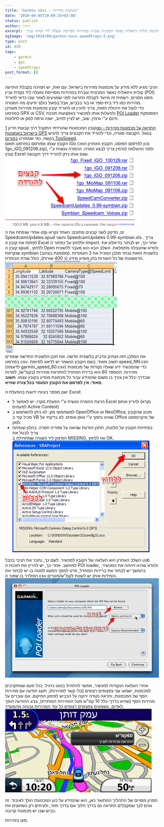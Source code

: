 ```yaml
---
title: 'Garmin nüvi – מכמונות מהירות'
date: '2010-04-05T19:09:35+03:00'
status: publish
author: יהודה
excerpt: 'הניבי מגיע ללא מידע על מכמונות מהירות בישראל. עם זאת, יש תמיכה בקבלת התרעה קולית וויזואלית כאשר המכונית עוברת במהירות מסויימת ומעלה ליד נקודת עניין (POI) מסוג מסויים. רשמית זה מיועד לקבלת התרעה לפני שמגיעים לאזור שבו כדאי להוריד מהירות כמו ליד בית-ספר או בור בכביש, אבל בפועל כולם יודעים מה המטרה'
ogImage: 'img/2010/04/garmin-nuvi-speedtraps-5.png'
type: post
id: 428
tags:
    - garmin
    - gps
    - speedtraps
post_format: []
---
```

הניבי מגיע ללא מידע על מכמונות מהירות בישראל. עם זאת, יש תמיכה בקבלת התרעה קולית וויזואלית כאשר המכונית עוברת במהירות מסויימת ומעלה ליד נקודת עניין (POI) מסוג מסויים. רשמית זה מיועד לקבלת התרעה לפני שמגיעים לאזור שבו כדאי להוריד מהירות כמו ליד בית-ספר או בור בכביש, אבל בפועל כולם יודעים מה המטרה.  
כדי לנצל את היכולת הזאת, צריך להכין או להוריד קובץ מכמונות מהירות מעודכן בפורמט GPX או CSV, ולהעלות אותו למכשיר באמצעות תוכנת [POI Loader](http://www8.garmin.com/products/poiloader/) המסופקת חינם ע"י גרמין. שוב, יש לציין לחיוב, ישנה גרסה למק או לחלונות.

קובץ המכמונות שהורדתי התקבל דרך קבוצת הדיון [1go – התראה על מכמונות מהירות בישראל באמצעות GPS](http://groups.google.co.il/group/1go_speedcamupdates) בגוגל. הקבוצה סגורה, וכדי להוריד את הקבצים צריך להגיש בקשה, כפי שמפורט [בפורום TopSpeed](http://topspeed.co.il/forum/forum_posts.asp?TID=32967&PN=1&TPN=1).  
הקובץ עצמו מפורסם בפורמט תואם iGo (נכון לפרסום הפוסט, הקובץ האחרון הוא: 1go\_iGO\_091206.zip), ולפני ההעלאה לגרמין צריך לבצע המרה. ההמרה נעשית ע"י קובץ Excel שגם אותו ניתן להוריד דרך הקבוצה.  
![קבצים להורדה](/img/2010/04/garmin-nuvi-speedtraps-1.png)  
אחרי שנפתח את ה-zip-ים, נזדקק לשני קבצים מתוכם: האחד נקרא SpeedcamUpdates.spud והשני SpeedcamUpdates 0.99-symbian.xls . צריך לפתוח את קובץ ה Excel וללחוץ על כפתור ה-Import. אחר-כך, יש לבחור בדיאלוג את קובץ ה spud , ללחוץ Open ולוודא שהטבלה מתמלאת. השלב הבא הוא מעבר ללשונית שנקראת symbian (מסומנת בצהוב). בלשונית הזאת נבחר מלבן המכיל את 3 העמודות הראשונות של כל השורות בהן מופיע מידע (כ 400 שורות), כולל שורת הכותרת.  
![בחירת המלבן](/img/2010/04/garmin-nuvi-speedtraps-2.png)  
את המלבן הזה נעתיק ונדביק בלשונית חדשה. את תוכן הלשונית החדשה שומרים בפורמט csv. חשוב מאוד: בשם הקובץ הנשמר יש לדאוג לסיומת speed\_NN.csv (לדוגמה garmin\_speed\_60.csv) כדי שהמכשיר ידע שאלה נקודות של מכמונות מהירות. המספר 60 הוא ברירת המחדל להתראת מהירות (בקמ"ש), למרות שבדרך-כלל אין צורך בו משום שהמידע עבור כל מכמונת מופיע בקובץ עצמו. **חשוב מאוד: אין לפרסם את הקובץ המומר בכל צורה שהיא**.

ישנן מספר בעיות ידועות בהפעלת ה Excel:

- הרצת ההמרה נעשית ע"י הפעלת מקרו. יש לאפשר ל Excel להריץ אותם (נקרא לפעמים Active Content)
- למשתמשי מק: לא ניתן להשתמש ב OpenOffice או NeoOffice, מכוון שהקובץ מכיל קוד ב VB שאינו נתמך ע"י אופן אופיס. לא בדקתי על Office של מיקרוסופט למק.
- בפתיחת הקובץ על חלונות, תתכן הודעת שגיאה על ספריה חסרה. בחלון שנפתח צריך לבטל את  
  הסימון ליד השורה שמתחילה ב MISSING, ואז ללחוץ OK.  
  ![תקלת מקרו](/img/2010/04/garmin-nuvi-speedtraps-3.png)

השלב האחרון הוא העלאה של הקובץ למכשיר. לשם כך, נחבר את הניבי בכבל usb למחשב. אחר-כך, יש להריץ את תוכנת ה POI loader, ולוודא שהיא זיהתה את המכשיר. בהמשך יש לבחור את ברירות המחדל, פרט למסך המוצג למטה בו יש לבחור את הפולדר בו שמור ה csv והמידות אותן יש לשנות לקמ"ש/מטרים.  
![POI loader](/img/2010/04/garmin-nuvi-speedtraps-4.jpg)

אחרי העלאת הנקודות למכשיר, אפשר להתחיל בנווט כרגיל. בכל פעם שמתקרבים למכמונת, ישמעו שני צפצופים רצופים (בלי קשר למהירות), תוצג הודעה עם מהירות הסף של המכמונת, ותראה נקודה ירוקה על הכביש לסימון המיקום. אם עוברים על מהירות הסף (שהיא בדרך-כלל 10 קמ"ש מעל המהירות המותרת), צבע ההודעה הופך לאדום, ונשמעים צפצופים רצופים כל עוד המהירות גבוהה מהמוגדר.  
![מכמונת קרובה](/img/2010/04/garmin-nuvi-speedtraps-5.png)

חסרון מסויים של התהליך המתואר כאן, הוא שהמידע על כוון המכמונת הולך לאיבוד. זה גורם לכך שמקבלים התראה גם בדרך הלוך וגם בדרך חזור, ולעיתים רק כשחוצים את כביש שבו יש מכמונת קרובה.

סעו בזהירות.

